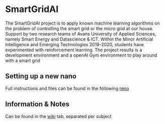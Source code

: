 # SmartGridAI

The SmartGridAI project is to apply known machine learning algorithms on the problem of controlling the smart grid or the micro grid at our house. Support by two research teams of Avans University of Applied Sciences, namely Smart Energy and Datascience & ICT. Within the Minor Artificial Intelligence and Emerging Technologies 2019-2020, students have experimented with reinforcement learning. The project results is a development environment and a openAI Gym environment to play around with a smart grid 

## Setting up a new nano

Full instructions and files can be found in the following 
[repo](https://github.com/RDAxRoadkill/SmartGridSetup)

## Information & Notes

Can be found in the [wiki](https://github.com/RDAxRoadkill/SmartGrid/wiki) tab, separated per subject
